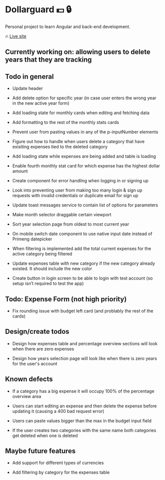#  Dollarguard :dollar: :lock:  

Personal project to learn Angular and back-end development.

:fire: [Live site](https://dollarguard.pages.dev/login)

##  Currently working on: allowing users to delete years that they are tracking

##  Todo in general

- Update header

- Add delete option for specific year (in case user enters the wrong year in the new active year form)

- Add loading state for monthly cards when editing and fetching data

- Add formatting to the rest of the monthly stats cards

- Prevent user from pasting values in any of the p-inputNumber elements

- Figure out how to handle when users delete a category that have exisiting expenses tied to the deleted category

- Add loading state while expenses are being added and table is loading

- Enable fourth monthly stat card for which expense has the highest dollar amount

- Create component for error handling when logging in or signing up

- Look into preventing user from making too many login & sign up requests with invalid credentials or duplicate email for sign up

- Update toast messages service to contain list of options for parameters

- Make month selector draggable certain viewport

- Sort year selection page from oldest to most current year

- On mobile switch date component to use native input date instead of Primeng datepicker

- When filtering is implemented add the total current expenses for the active category being filtered

- Update expenses table with new category if the new category already existed. It should include the new color

- Create button in login screen to be able to login with test account (so setup isn’t required to test the app)

##  Todo: Expense Form (not high priority)

- Fix rounding issue with budget left card (and problably the rest of the cards)

##  Design/create todos

- Design how expenses table and percentage overview sections will look when there are zero expenses

- Design how years selection page will look like when there is zero years for the user's account

##  Known defects

- If a category has a big expense it will occupy 100% of the percentage overview area

- Users can start editing an expense and then delete the expense before updating it (causing a 400 bad request error)

- Users can paste values bigger than the max in the budget input field

- If the user creates two categories with the same name both categories get deleted when one is deleted


##  Maybe future features

- Add support for different types of currencies

- Add filtering by category for the expenses table